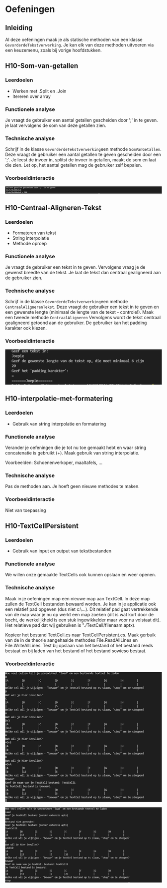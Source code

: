 # Oefeningen

## Inleiding

Al deze oefeningen maak je als statische methoden van een klasse `GevorderdeTekstverwerking`. Je kan elk van deze methoden uitvoeren via een keuzemenu, zoals bij vorige hoofdstukken.

## H10-Som-van-getallen

### Leerdoelen

* Werken met .Split en .Join
* Itereren over array

### Functionele analyse

Je vraagt de gebruiker een aantal getallen gescheiden door ';' in te geven. je laat vervolgens de som van deze getallen zien.

### Technische analyse

Schrijf in de klasse `GevorderdeTekstverwerking`een methode `SomVanGetallen`. Deze vraagt de gebruiker een aantal getallen te geven gescheiden door een ';'. Je leest de invoer in, splitst de invoer in getallen, maakt de som en laat die zien. Let op, het aantal getallen mag de gebruiker zelf bepalen.

### Voorbeeldinteractie

![](<../../.gitbook/assets/image (73).png>)

## H10-Centraal-Aligneren-Tekst

### Leerdoelen

* Formateren van tekst
* String interpolatie
* Methode oproep

### Functionele analyse

Je vraagt de gebruiker een tekst in te geven. Vervolgens vraag je de gewenst breedte van de tekst. Je laat de tekst dan centraal gealigneerd aan de gebruiker zien.

### Technische analyse

Schrijf in de klasse `GevorderdeTekstverwerking`een  methode `CentraalAlignerenTekst`. Deze vraagt de gebruiker een tekst in te geven en een gewenste lengte (minimaal de lengte van de tekst - controle!). Maak een tweede methode `CentraalAligneren` Vervolgens wordt de tekst centraal gealigneerd getoond aan de gebruiker. De gebruiker kan het padding karakter ook kiezen.

### Voorbeeldinteractie

![](<../../.gitbook/assets/image (70).png>)

## H10-interpolatie-met-formatering

### Leerdoelen

* Gebruik van string interpolatie en formatering

### Functionele analyse

Verander je oefeningen die je tot nu toe gemaakt hebt en waar string concatenatie is gebruikt (+). Maak gebruik van string interpolatie.

Voorbeelden: Schoenenverkoper, maaltafels, ...



### Technische analyse

Pas de methoden aan. Je hoeft geen nieuwe methodes te maken.

### Voorbeeldinteractie

Niet van toepassing

## H10-TextCellPersistent

### Leerdoelen

* Gebruik van input en output van tekstbestanden

### Functionele analyse

We willen onze gemaakte TextCells ook kunnen opslaan en weer openen.&#x20;

### Technische analyse

Maak in je oefeningen map een nieuwe map aan TextCell. In deze map zullen de TextCell bestanden bewaard worden. Je kan in je applicatie ook een relatief pad opgeven (dus niet c:\\...). Dit relatief pad gaat vertrekkende van de map waar je nu op werkt een map zoeken (dit is wat kort door de bocht, de werkelijkheid is een stuk ingewikkelder maar voor nu volstaat dit). Het relatieve pad dat wij gebruiken is "./TextCell/filenaam.aptx).

Kopieer het bestand TextCell.cs naar TextCellPersistent.cs. Maak gerbuik van de in de theorie aangehaalde methodes File.ReadAllLines en File.WriteAllLines. Test bij opslaan van het bestand of het bestand reeds bestaat en bij laden van het bestand of het bestand sowieso bestaat.

### Voorbeeldinteractie

![](<../../.gitbook/assets/image (71) (2).png>)

![](<../../.gitbook/assets/image (69).png>)
